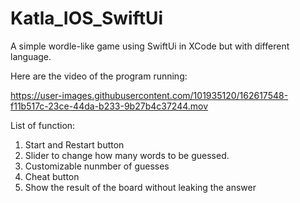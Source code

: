 # Katla_IOS_SwiftUi
A simple wordle-like game using SwiftUi in XCode but with different language.

Here are the video of the program running: 

https://user-images.githubusercontent.com/101935120/162617548-f11b517c-23ce-44da-b233-9b27b4c37244.mov


List of function:
1. Start and Restart button
2. Slider to change how many words to be guessed.
3. Customizable nunmber of guesses
4. Cheat button
5. Show the result of the board without leaking the answer
